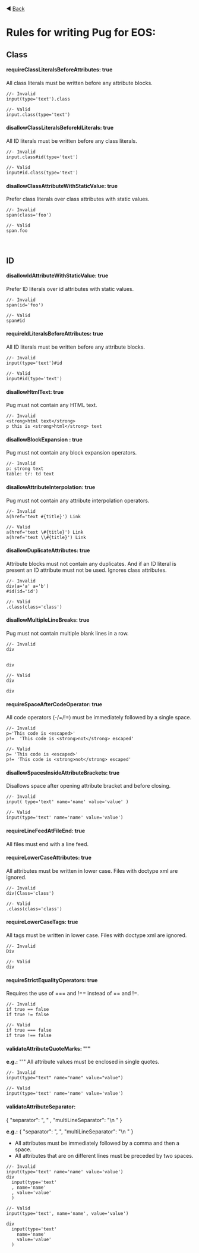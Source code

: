 ◀️ [Back](https://gitlab.com/SUSE-UIUX/eos/wikis/home#writing-code)


# Rules for writing Pug for EOS:


## Class

#### requireClassLiteralsBeforeAttributes: true

All class literals must be written before any attribute blocks.

```
//- Invalid 
input(type='text').class  

//- Valid 
input.class(type='text')

```



#### disallowClassLiteralsBeforeIdLiterals: true

All ID literals must be written before any class literals.

```
//- Invalid 
input.class#id(type='text') 

//- Valid 
input#id.class(type='text')

```



#### disallowClassAttributeWithStaticValue: true

Prefer class literals over class attributes with static values.

```
//- Invalid 
span(class='foo')  

//- Valid 
span.foo

```

<br>

## ID

#### disallowIdAttributeWithStaticValue: true

Prefer ID literals over id attributes with static values.

```
//- Invalid 
span(id='foo')  

//- Valid 
span#id
```



#### requireIdLiteralsBeforeAttributes: true

All ID literals must be written before any attribute blocks.

```
//- Invalid 
input(type='text')#id  

//- Valid 
input#id(type='text')
```


#### disallowHtmlText: true

Pug must not contain any HTML text.

```
//- Invalid 
<strong>html text</strong> 
p this is <strong>html</strong> text
```



#### disallowBlockExpansion : true

Pug must not contain any block expansion operators.

```
//- Invalid 
p: strong text 
table: tr: td text
```



#### disallowAttributeInterpolation: true

Pug must not contain any attribute interpolation operators.

```
//- Invalid 
a(href='text #{title}') Link 

//- Valid 
a(href='text \#{title}') Link 
a(href='text \\#{title}') Link
```


#### disallowDuplicateAttributes: true

Attribute blocks must not contain any duplicates. And if an ID literal is present an ID attribute must not be used. Ignores class attributes.

```
//- Invalid 
div(a='a' a='b') 
#id(id='id')  

//- Valid 
.class(class='class')
```


#### disallowMultipleLineBreaks: true

Pug must not contain multiple blank lines in a row.

```
//- Invalid 
div   


div  

//- Valid 
div  

div
```


#### requireSpaceAfterCodeOperator: true

All code operators (-/=/!=) must be immediately followed by a single space.

```
//- Invalid 
p='This code is <escaped>' 
p!=  'This code is <strong>not</strong> escaped'  

//- Valid 
p= 'This code is <escaped>' 
p!= 'This code is <strong>not</strong> escaped'
```



#### disallowSpacesInsideAttributeBrackets: true

Disallows space after opening attribute bracket and before closing.

```
//- Invalid 
input( type='text' name='name' value='value' )  

//- Valid 
input(type='text' name='name' value='value')
```


#### requireLineFeedAtFileEnd: true

All files must end with a line feed.


#### requireLowerCaseAttributes: true

All attributes must be written in lower case. Files with doctype xml are ignored.

```
//- Invalid 
div(Class='class')  

//- Valid 
.class(class='class')
```


#### requireLowerCaseTags: true

All tags must be written in lower case. Files with doctype xml are ignored.

```
//- Invalid 
Div

//- Valid 
div
```


#### requireStrictEqualityOperators: true

Requires the use of === and !== instead of == and !=.

```
//- Invalid 
if true == false 
if true != false  

//- Valid 
if true === false 
if true !== false
```


#### validateAttributeQuoteMarks: "'"

**e.g.:** "'"
All attribute values must be enclosed in single quotes.

```
//- Invalid 
input(type="text" name="name" value="value")  

//- Valid 
input(type='text' name='name' value='value')
```


#### validateAttributeSeparator:
  { "separator": ", "
  , "multiLineSeparator": "\n  "
  }

**e.g.:** { "separator": ", ", "multiLineSeparator": "\n " }

- All attributes must be immediately followed by a comma and then a space.
- All attributes that are on different lines must be preceded by two spaces.

```
//- Invalid 
input(type='text' name='name' value='value') 
div   
  input(type='text'   
  , name='name'   
  , value='value'
  )  

//- Valid
input(type='text', name='name', value='value') 

div   
  input(type='text'   
    name='name'   
    value='value' 
  )
```



